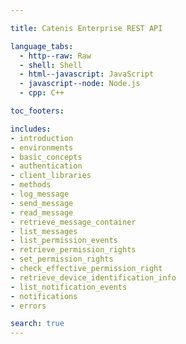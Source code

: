 ```yaml
--- 

title: Catenis Enterprise REST API

language_tabs:
  - http--raw: Raw
  - shell: Shell
  - html--javascript: JavaScript
  - javascript--node: Node.js
  - cpp: C++

toc_footers: 

includes:
- introduction
- environments
- basic_concepts
- authentication
- client_libraries
- methods
- log_message
- send_message
- read_message
- retrieve_message_container
- list_messages
- list_permission_events
- retrieve_permission_rights
- set_permission_rights
- check_effective_permission_right
- retrieve_device_identification_info
- list_notification_events
- notifications
- errors

search: true 
--- 
```

